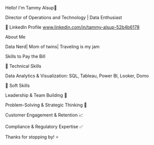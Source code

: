 Hello! I'm Tammy Alsup👋

Director of Operations and Technology | Data Enthusiast 

🔗 LinkedIn Profile www.linkedin.com/in/tammy-alsup-52b4b6178

About Me

Data Nerd| Mom of twins| Traveling is my jam

Skills to Pay the Bill

🔹 Technical Skills

Data Analytics & Visualization: SQL, Tableau, Power BI, Looker, Domo

🔹 Soft Skills

Leadership & Team Building 🤝

Problem-Solving & Strategic Thinking 🧠

Customer Engagement & Retention 📈

Compliance & Regulatory Expertise ✅


Thanks for stopping by! ⭐
